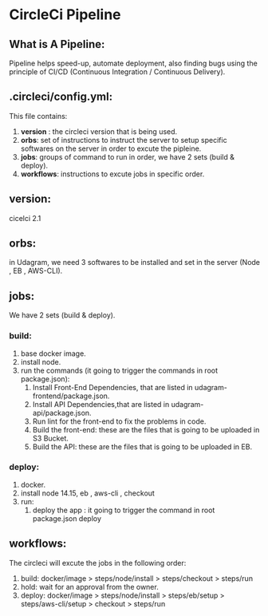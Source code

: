 # CircleCi Pipeline

## What is A Pipeline:

Pipeline helps speed-up, automate deployment, also finding bugs using the principle of CI/CD (Continuous Integration / Continuous Delivery).

## .circleci/config.yml:

This file contains:

1. **version** : the circleci version that is being used.
2. **orbs**: set of instructions to instruct the server to setup specific softwares on the server in order to excute the pipleine.
3. **jobs**: groups of command to run in order, we have 2 sets (build & deploy).
4. **workflows**: instructions to excute jobs in specific order.

## version:

cicelci 2.1

## orbs:

in Udagram, we need 3 softwares to be installed and set in the server (Node , EB , AWS-CLI).

## jobs:

We have 2 sets (build & deploy).

### build:

1. base docker image.
2. install node.
3. run the commands (it going to trigger the commands in root package.json):
   1. Install Front-End Dependencies, that are listed in udagram-frontend/package.json.
   2. Install API Dependencies,that are listed in udagram-api/package.json.
   3. Run lint for the front-end to fix the problems in code.
   4. Build the front-end: these are the files that is going to be uploaded in S3 Bucket.
   5. Build the API: these are the files that is going to be uploaded in EB.

### deploy:

1. docker.
2. install node 14.15, eb , aws-cli , checkout
3. run:
   1. deploy the app : it going to trigger the command in root package.json deploy

## workflows:

The circleci will excute the jobs in the following order:

1. build:
   docker/image > steps/node/install > steps/checkout > steps/run
2. hold:
   wait for an approval from the owner.
3. deploy:
   docker/image > steps/node/install > steps/eb/setup > steps/aws-cli/setup > checkout > steps/run